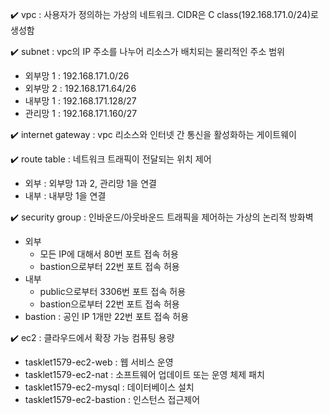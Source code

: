 ✔️ vpc : 사용자가 정의하는 가상의 네트워크. CIDR은 C class(192.168.171.0/24)로 생성함

✔️ subnet : vpc의 IP 주소를 나누어 리소스가 배치되는 물리적인 주소 범위
- 외부망 1 : 192.168.171.0/26
- 외부망 2 : 192.168.171.64/26
- 내부망 1 : 192.168.171.128/27
- 관리망 1 : 192.168.171.160/27

✔️ internet gateway : vpc 리소스와 인터넷 간 통신을 활성화하는 게이트웨이

✔️ route table : 네트워크 트래픽이 전달되는 위치 제어
- 외부 : 외부망 1과 2, 관리망 1을 연결
- 내부 : 내부망 1을 연결

✔️ security group : 인바운드/아웃바운드 트래픽을 제어하는 가상의 논리적 방화벽
- 외부
    - 모든 IP에 대해서 80번 포트 접속 허용
    - bastion으로부터 22번 포트 접속 허용
- 내부
  - public으로부터 3306번 포트 접속 허용
  - bastion으로부터 22번 포트 접속 허용
- bastion : 공인 IP 1개만 22번 포트 접속 허용

✔️ ec2 : 클라우드에서 확장 가능 컴퓨팅 용량
- tasklet1579-ec2-web : 웹 서비스 운영
- tasklet1579-ec2-nat : 소프트웨어 업데이트 또는 운영 체제 패치
- tasklet1579-ec2-mysql : 데이터베이스 설치
- tasklet1579-ec2-bastion : 인스턴스 접근제어
